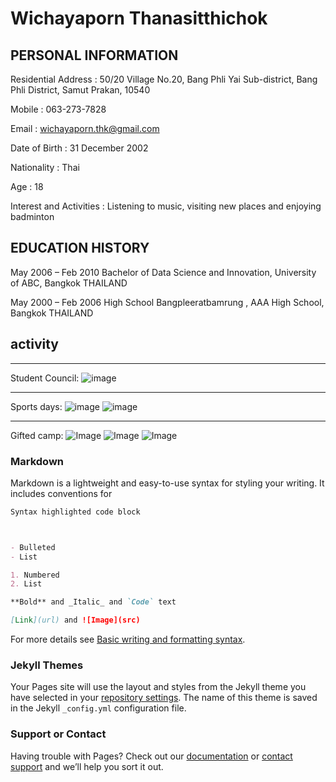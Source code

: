 # Wichayaporn Thanasitthichok
## PERSONAL INFORMATION 
Residential Address : 50/20 Village No.20, Bang Phli Yai Sub-district, Bang Phli District, Samut Prakan, 10540

Mobile : 063-273-7828

Email : wichayaporn.thk@gmail.com

Date of Birth : 31 December 2002

Nationality : Thai

Age : 18


Interest and Activities : Listening to music, visiting new places and enjoying  badminton

## EDUCATION HISTORY

May 2006 – Feb 2010                 Bachelor of Data Science and Innovation, University of ABC, Bangkok THAILAND

May 2000 – Feb 2006                High School Bangpleeratbamrung  , AAA High School, Bangkok THAILAND

## activity

---


Student Council:
![image](https://img.in.th/images/6b8e667f1e69d85a9a207c3c8244e075.jpg)


***

Sports days:
![image](https://img.in.th/images/37aba59df17e2a50694b971cce6ce72e.jpg)
![image](https://img.in.th/images/67e081bb14679c08f6bb4562a9426b6b.jpg)


___

Gifted camp:
![Image](https://img.in.th/images/61c0875024575d28c6b6585c503ce9c8.jpg)
![Image](https://img.in.th/images/ed3409b9490241318b5c73bab8352727.jpg)
![Image](https://img.in.th/images/c919b18afcd83e1795f1220d51321d9e.jpg)


### Markdown

Markdown is a lightweight and easy-to-use syntax for styling your writing. It includes conventions for

```markdown
Syntax highlighted code block



- Bulleted
- List

1. Numbered
2. List

**Bold** and _Italic_ and `Code` text

[Link](url) and ![Image](src)
```

For more details see [Basic writing and formatting syntax](https://docs.github.com/en/github/writing-on-github/getting-started-with-writing-and-formatting-on-github/basic-writing-and-formatting-syntax).

### Jekyll Themes

Your Pages site will use the layout and styles from the Jekyll theme you have selected in your [repository settings](https://github.com/zxgagaxz/wichayaporn/settings/pages). The name of this theme is saved in the Jekyll `_config.yml` configuration file.

### Support or Contact

Having trouble with Pages? Check out our [documentation](https://docs.github.com/categories/github-pages-basics/) or [contact support](https://support.github.com/contact) and we’ll help you sort it out.
